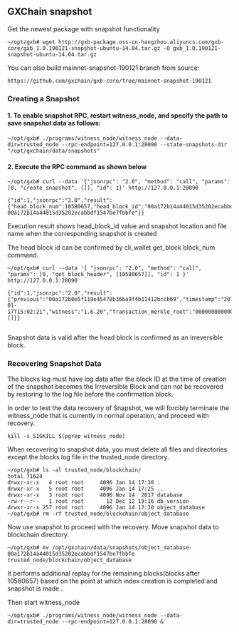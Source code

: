 ## GXChain snapshot

Get the newest package with snapshot functionality
```
~/opt/gxb# wget http://gxb-package.oss-cn-hangzhou.aliyuncs.com/gxb-core/gxb_1.0.190121-snapshot-ubuntu-14.04.tar.gz -O gxb_1.0.190121-snapshot-ubuntu-14.04.tar.gz
```

You can also build mainnet-snapshot-190121 branch from source:
```
https://github.com/gxchain/gxb-core/tree/mainnet-snapshot-190121
```


### Creating a Snapshot
#### 1. To enable snapshot RPC, restart witness_node, and specify the path to save snapshot data as follows:
```
~/opt/gxb# ./programs/witness_node/witness_node --data-dir=trusted_node --rpc-endpoint=127.0.0.1:28090 --state-snapshots-dir "/opt/gxchain/data/snapshots" 
```

#### 2. Execute the RPC command as shown below
```
~/opt/gxb# curl --data '{"jsonrpc": "2.0", "method": "call", "params": [0, "create_snapshot", []], "id": 1}' http://127.0.0.1:28090

{"id":1,"jsonrpc":"2.0","result":{"head_block_num":10580657,"head_block_id":"00a172b14a44015d35202ecabbdf1547be7fbbfe","snapshot_dir":"/opt/gxchain/data/snapshots/object_database-00a172b14a44015d35202ecabbdf1547be7fbbfe"}}
```


Execution result shows head_block_id value and snapshot location and file name when the corresponding snapshot is created

The head block id can be confirmed by cli_wallet get_block block_num command.

```
~/opt/gxb# curl --data '{ "jsonrpc": "2.0", "method": "call", "params": [0, "get_block_header", [10580657]], "id": 1 }' http://127.0.0.1:28090

{"id":1,"jsonrpc":"2.0","result":{"previous":"00a172b0e5f119e45478b36ba9f4b11412bccb69","timestamp":"2019-01-17T15:02:21","witness":"1.6.20","transaction_merkle_root":"0000000000000000000000000000000000000000","extensions":[]}}


```

Snapshot data is valid after the head block is confirmed as an irreversible block. 

### Recovering Snapshot Data

The blocks log must have log data after the block ID at the time of creation of the snapshot becomes the Irreversible Block and can not be recovered by restoring to the log file before the confirmation block.

In order to test the data recovery of Snapshot, we will forcibly terminate the witness_node that is currently in normal operation, and proceed with recovery.

```
kill -s SIGKILL $(pgrep witness_node)

```

When recovering to snapshot data, you must delete all files and directories except the blocks log file in the trusted_node directory. 

```
~/opt/gxb# ls -al trusted_node/blockchain/
total 71624
drwxr-xr-x   4 root root     4096 Jan 14 17:30 .
drwxr-xr-x   5 root root     4096 Jan 14 17:25 ..
drwxr-xr-x   3 root root     4096 Nov 14  2017 database
-rw-r--r--   1 root root       12 Dec 12 19:16 db_version
drwxr-xr-x 257 root root     4096 Jan 14 17:30 object_database
~/opt/gxb# rm -rf trusted_node/blockchain/object_database

```
Now use snapshot to proceed with the recovery.  Move snapshot data to blockchain directory.
```
~/opt/gxb# mv /opt/gxchain/data/snapshots/object_database-00a172b14a44015d35202ecabbdf1547be7fbbfe  trusted_node/blockchain/object_database
```

It performs additional replay for the remaining blocks(blocks after 10580657) based on the point at which index creation is completed and snapshot is made .

Then start witness_node
```
~/opt/gxb# ./programs/witness_node/witness_node --data-dir=trusted_node --rpc-endpoint=127.0.0.1:28090 &

```

